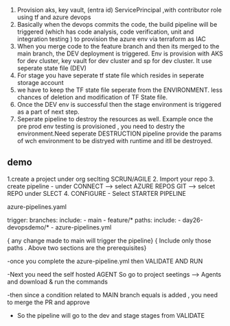1. Provision aks, key vault, (entra id) ServicePrincipal ,with contributor role using tf and azure devops
2. Basically when the devops commits the code, the build pipeline will be triggered (which has code analysis, code verification, unit and integration testing ) to provision the azure  env via terraform as IAC
3. When you merge code to the feature branch and then its merged to the main branch, the DEV deployment is triggered. Env is provision with AKS for dev cluster, key vault for dev cluster and sp for dev cluster. It use seperate state file (DEV)
4. For stage you have seperate tf state file which resides in seperate storage account
5. we have to keep the TF state file seperate from the ENVIRONMENT. less chances of deletion and modification of TF State file.
6. Once the DEV env is successful then the stage environment is triggered   as a part of next step.
7. Seperate pipeline to destroy the resources as well. Example once the pre prod env testing is provisioned , you need to destry the environment.Need seperate DESTRUCTION pipeline provide the params of wch environment to be distryed with runtime and itll be destroyed.



demo
----

1.create a project under org seclting SCRUN/AGILE
2. Import your repo
3. create pipeline 
    - under CONNECT --> select AZURE REPOS GIT --> selcet REPO under SLECT
4. CONFIGURE
    - Select STARTER PIPELINE


azure-pipelines.yaml

trigger:
  branches:
    include:
      - main
      - feature/*
  paths:
    include:
      - day26-devopsdemo/*
      - azure-pipelines.yml

{ any change made to main will trigger the pipeline}
{ Include only those paths . Above two sections are the prerequisites}

-once you complete the azure-pipeline.yml then VALIDATE AND RUN

-Next you need the self hosted AGENT
  So go to project seetings --> Agents and download & run the commands

-then since a condition related to MAIN branch equals is added , you need to merge the PR and approve

- So the pipeline will go to the dev and stage stages from VALIDATE

